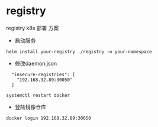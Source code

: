 # registry
registry k8s 部署 方案

+ 启动服务
```shell
helm install your-registry ./registry -n your-namespace
```
+ 修改daemon.json
```shell
  "insecure-registries": [
    "192.168.32.89:30050"
  ]
  
systemctl restart docker
```

+ 登陆镜像仓库
```shell
docker login 192.168.32.89:30050
```


